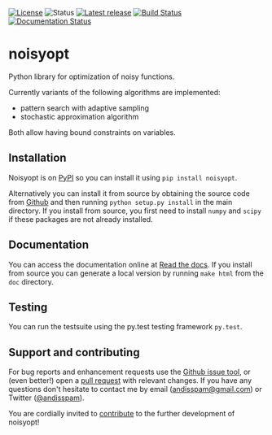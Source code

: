 [![License](https://img.shields.io/pypi/l/noisyopt.svg)](https://github.com/andim/noisyopt/blob/master/LICENSE)
![Status](https://img.shields.io/pypi/status/noisyopt.svg)
[![Latest release](https://img.shields.io/pypi/v/noisyopt.svg)](https://pypi.python.org/pypi/noisyopt)
[![Build Status](https://travis-ci.org/andim/noisyopt.svg?branch=master)](https://travis-ci.org/andim/noisyopt)
[![Documentation Status](https://readthedocs.org/projects/noisyopt/badge/?version=latest)](https://noisyopt.readthedocs.io/en/latest/?badge=latest)

# noisyopt

Python library for optimization of noisy functions.

Currently variants of the following algorithms are implemented:
- pattern search with adaptive sampling
- stochastic approximation algorithm 

Both allow having bound constraints on variables.


## Installation

Noisyopt is on [PyPI](https://pypi.python.org/pypi/noisyopt/) so you can install it using `pip install noisyopt`.

Alternatively you can install it from source by obtaining the source code from [Github](https://github.com/andim/noisyopt) and then running `python setup.py install` in the main directory. If you install from source, you first need to install `numpy` and `scipy` if these packages are not already installed.

## Documentation

You can access the documentation online at [Read the docs](http://noisyopt.readthedocs.io/en/latest/). If you install from source you can generate a local version by running `make html` from the `doc` directory.

## Testing

You can run the testsuite using the py.test testing framework `py.test`.

## Support and contributing

For bug reports and enhancement requests use the [Github issue tool](http://github.com/andim/noisyopt/issues/new), or (even better!) open a [pull request](http://github.com/andim/noisyopt/pulls) with relevant changes. If you have any questions don't hesitate to contact me by email (andisspam@gmail.com) or Twitter ([@andisspam](http://twitter.com/andisspam)).

You are cordially invited to [contribute](https://github.com/andim/noisyopt/blob/master/CONTRIBUTING.md) to the further development of noisyopt!
